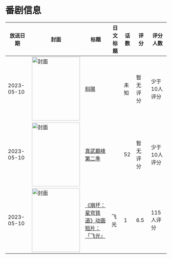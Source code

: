 # 番剧信息

|放送日期|封面|标题|日文标题|话数|评分|评分人数|
|---|---|---|---|---|---|---|
|2023-05-10|<img src="https://lain.bgm.tv/pic/cover/c/70/25/505781_eJEjs.jpg" alt="封面" style="width:150px;height:200px;object-fit:cover;">|[斜陽](https://bangumi.tv/subject/505781)||未知|暂无评分|少于10人评分|
|2023-05-10|<img src="https://lain.bgm.tv/pic/cover/c/d6/cd/403736_jBm1V.jpg" alt="封面" style="width:150px;height:200px;object-fit:cover;">|[真武巅峰 第二季](https://bangumi.tv/subject/403736)||52|暂无评分|少于10人评分|
|2023-05-10|<img src="https://lain.bgm.tv/pic/cover/c/ef/50/434882_ml4sl.jpg" alt="封面" style="width:150px;height:200px;object-fit:cover;">|[《崩坏：星穹铁道》动画短片：「飞光」](https://bangumi.tv/subject/434882)|飞光|1|6.5|115人评分|

